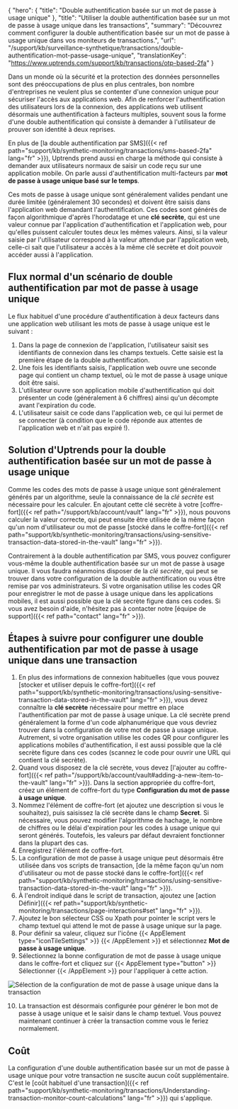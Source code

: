 {
"hero": {
"title": "Double authentification basée sur un mot de passe à usage unique"
},
"title": "Utiliser la double authentification basée sur un mot de passe à usage unique dans les transactions",
"summary": "Découvrez comment configurer la double authentification basée sur un mot de passe à usage unique dans vos moniteurs de transactions.",
"url": "/support/kb/surveillance-synthetique/transactions/double-authentification-mot-passe-usage-unique",
"translationKey": "https://www.uptrends.com/support/kb/transactions/otp-based-2fa"
}

Dans un monde où la sécurité et la protection des données personnelles sont des préoccupations de plus en plus centrales, bon nombre d'entreprises ne veulent plus se contenter d'une connexion unique pour sécuriser l'accès aux applications web. Afin de renforcer l'authentification des utilisateurs lors de la connexion, des applications web utilisent désormais une authentification à facteurs multiples, souvent sous la forme d'une double authentification qui consiste à demander à l'utilisateur de prouver son identité à deux reprises.

En plus de [la double authentification par SMS]({{< ref path="support/kb/synthetic-monitoring/transactions/sms-based-2fa" lang="fr" >}}), Uptrends prend aussi en charge la méthode qui consiste à demander aux utilisateurs normaux de saisir un code reçu sur une application mobile. On parle aussi d'authentification multi-facteurs par **mot de passe à usage unique basé sur le temps**.

Ces mots de passe à usage unique sont généralement valides pendant une durée limitée (généralement 30 secondes) et doivent être saisis dans l'application web demandant l'authentification. Ces codes sont générés de façon algorithmique d'après l'horodatage et une **clé secrète**, qui est une valeur connue par l'application d'authentification et l'application web, pour qu'elles puissent calculer toutes deux les mêmes valeurs. Ainsi, si la valeur saisie par l'utilisateur correspond à la valeur attendue par l'application web, celle-ci sait que l'utilisateur a accès à la même clé secrète et doit pouvoir accéder aussi à l'application.

## Flux normal d'un scénario de double authentification par mot de passe à usage unique

Le flux habituel d'une procédure d'authentification à deux facteurs dans une application web utilisant les mots de passe à usage unique est le suivant :

1. Dans la page de connexion de l'application, l'utilisateur saisit ses identifiants de connexion dans les champs textuels. Cette saisie est la première étape de la double authentification.
2. Une fois les identifiants saisis, l'application web ouvre une seconde page qui contient un champ textuel, où le mot de passe à usage unique doit être saisi.
3. L'utilisateur ouvre son application mobile d'authentification qui doit présenter un code (généralement à 6 chiffres) ainsi qu'un décompte avant l'expiration du code.
4. L'utilisateur saisit ce code dans l'application web, ce qui lui permet de se connecter (à condition que le code réponde aux attentes de l'application web et n'ait pas expiré !).

## Solution d'Uptrends pour la double authentification basée sur un mot de passe à usage unique

Comme les codes des mots de passe à usage unique sont généralement générés par un algorithme, seule la connaissance de la *clé secrète* est nécessaire pour les calculer. En ajoutant cette clé secrète à votre [coffre-fort]({{< ref path="/support/kb/account/vault" lang="fr" >}}), nous pouvons calculer la valeur correcte, qui peut ensuite être utilisée de la même façon qu'un nom d'utilisateur ou mot de passe [stocké dans le coffre-fort]({{< ref path="support/kb/synthetic-monitoring/transactions/using-sensitive-transaction-data-stored-in-the-vault" lang="fr" >}}).

Contrairement à la double authentification par SMS, vous pouvez configurer vous-même la double authentification basée sur un mot de passe à usage unique. Il vous faudra néanmoins disposer de la *clé secrète*, qui peut se trouver dans votre configuration de la double authentification ou vous être remise par vos administrateurs. Si votre organisation utilise les codes QR pour enregistrer le mot de passe à usage unique dans les applications mobiles, il est aussi possible que la clé secrète figure dans ces codes. Si vous avez besoin d'aide, n'hésitez pas à contacter notre [équipe de support]({{< ref path="contact" lang="fr" >}}).

## Étapes à suivre pour configurer une double authentification par mot de passe à usage unique dans une transaction

1. En plus des informations de connexion habituelles (que vous pouvez [stocker et utiliser depuis le coffre-fort]({{< ref path="support/kb/synthetic-monitoring/transactions/using-sensitive-transaction-data-stored-in-the-vault" lang="fr" >}}), vous devez connaître la **clé secrète** nécessaire pour mettre en place l'authentification par mot de passe à usage unique. La clé secrète prend généralement la forme d'un code alphanumérique que vous devriez trouver dans la configuration de votre mot de passe à usage unique. Autrement, si votre organisation utilise les codes QR pour configurer les applications mobiles d'authentification, il est aussi possible que la clé secrète figure dans ces codes (scannez le code pour ouvrir une URL qui contient la clé secrète).
2. Quand vous disposez de la clé secrète, vous devez [l'ajouter au coffre-fort]({{< ref path="/support/kb/account/vault#adding-a-new-item-to-the-vault" lang="fr" >}}). Dans la section appropriée du coffre-fort, créez un élément de coffre-fort du type **Configuration du mot de passe à usage unique**.
3. Nommez l'élément de coffre-fort (et ajoutez une description si vous le souhaitez), puis saisissez la clé secrète dans le champ **Secret**. Si nécessaire, vous pouvez modifier l'algorithme de hachage, le nombre de chiffres ou le délai d'expiration pour les codes à usage unique qui seront générés. Toutefois, les valeurs par défaut devraient fonctionner dans la plupart des cas.
4. Enregistrez l'élément de coffre-fort.
5. La configuration de mot de passe à usage unique peut désormais être utilisée dans vos scripts de transaction, [de la même façon qu'un nom d'utilisateur ou mot de passe stocké dans le coffre-fort]({{< ref path="support/kb/synthetic-monitoring/transactions/using-sensitive-transaction-data-stored-in-the-vault" lang="fr" >}}).
6. À l'endroit indiqué dans le script de transaction, ajoutez une [action Définir]({{< ref path="support/kb/synthetic-monitoring/transactions/page-interactions#set" lang="fr" >}}).
7. Ajoutez le bon sélecteur CSS ou Xpath pour pointer le script vers le champ textuel qui attend le mot de passe à usage unique sur la page.
8. Pour définir sa valeur, cliquez sur l'icône {{< AppElement type="iconTileSettings" >}}  {{< /AppElement >}} et sélectionnez **Mot de passe à usage unique**.
9. Sélectionnez la bonne configuration de mot de passe à usage unique dans le coffre-fort et cliquez sur {{< AppElement type="button" >}} Sélectionner {{< /AppElement >}} pour l'appliquer à cette action.

![Sélection de la configuration de mot de passe à usage unique dans la transaction](/img/content/scr-otp-selection-transaction-nm.min.png)

10. La transaction est désormais configurée pour générer le bon mot de passe à usage unique et le saisir dans le champ textuel. Vous pouvez maintenant continuer à créer la transaction comme vous le feriez normalement.

## Coût

La configuration d'une double authentification basée sur un mot de passe à usage unique pour votre transaction ne suscite aucun coût supplémentaire. C'est le [coût habituel d'une transaction]({{< ref path="support/kb/synthetic-monitoring/transactions/Understanding-transaction-monitor-count-calculations" lang="fr" >}}) qui s'applique.
